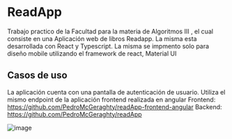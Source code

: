 # ReadApp

Trabajo practico de la Facultad para la materia de Algoritmos III , el cual consiste en una Aplicación web de libros Readapp. La misma esta desarrollada con React y Typescript. La misma se impmento solo para diseño mobile utilizando el framework de react, Material UI
## Casos de uso

La aplicación cuenta con una pantalla de autenticación de usuario. Utiliza el mismo endpoint de la aplicación frontend realizada en angular 
Frontend: https://github.com/PedroMcGeraghty/readApp-frontend-angular
Backend: https://github.com/PedroMcGeraghty/readApp

![image](https://github.com/user-attachments/assets/ee80bfa9-4f97-4523-8d8e-d99f8e67a84f)
